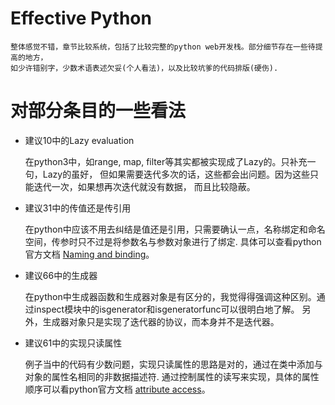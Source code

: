 Effective Python
================
	整体感觉不错，章节比较系统，包括了比较完整的python web开发栈。部分细节存在一些待提高的地方，
	如少许错别字，少数术语表述欠妥(个人看法)，以及比较坑爹的代码排版(硬伤).



对部分条目的一些看法
====================
* 建议10中的Lazy evaluation

  在python3中，如range, map, filter等其实都被实现成了Lazy的。只补充一句，Lazy的虽好，
  但如果需要迭代多次的话，这些都会出问题。因为这些只能迭代一次，如果想再次迭代就没有数据，
  而且比较隐蔽。

* 建议31中的传值还是传引用

  在python中应该不用去纠结是值还是引用，只需要确认一点，名称绑定和命名空间，传参时只不过是将参数名与参数对象进行了绑定.
  具体可以查看python官方文档
[Naming and binding][link1]。

* 建议66中的生成器

  在python中生成器函数和生成器对象是有区分的，我觉得得强调这种区别。通过inspect模块中的isgenerator和isgeneratorfunc可以很明白地了解。
  另外，生成器对象只是实现了迭代器的协议，而本身并不是迭代器。

* 建议61中的实现只读属性

  例子当中的代码有少数问题，实现只读属性的思路是对的，通过在类中添加与对象的属性名相同的非数据描述符.
通过控制属性的读写来实现，具体的属性顺序可以看python官方文档
[attribute access][link2]。

[link1]: https://docs.python.org/3/reference/executionmodel.html#naming-and-binding

[link2]: https://docs.python.org/3/reference/datamodel.html#customizing-attribute-access


